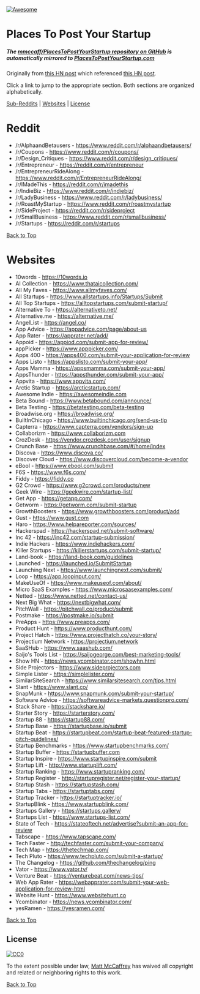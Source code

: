 [![Awesome](https://cdn.rawgit.com/sindresorhus/awesome/d7305f38d29fed78fa85652e3a63e154dd8e8829/media/badge.svg)](https://github.com/sindresorhus/awesome)

# Places To Post Your Startup

##### The [mmccaff/PlacesToPostYourStartup repository on GitHub](https://github.com/mmccaff/PlacesToPostYourStartup) is automatically mirrored to [PlacesToPostYourStartup.com](https://www.placestopostyourstartup.com)

Originally from [this HN post](https://news.ycombinator.com/item?id=7248460) which referenced [this HN post](https://news.ycombinator.com/item?id=6492109).

Click a link to jump to the appropriate section. Both sections are organized alphabetically.

[Sub-Reddits](#reddit) | [Websites](#websites) | [License](#license)

# Reddit

* /r/AlphaandBetausers - https://www.reddit.com/r/alphaandbetausers/
* /r/Coupons - https://www.reddit.com/r/coupons/
* /r/Design_Critiques - https://www.reddit.com/r/design_critiques/
* /r/Entrepreneur - https://reddit.com/r/entrepreneur
* /r/EntrepreneurRideAlong - https://www.reddit.com/r/EntrepreneurRideAlong/
* /r/IMadeThis - https://reddit.com/r/imadethis
* /r/IndieBiz - https://www.reddit.com/r/indiebiz/
* /r/LadyBusiness - https://www.reddit.com/r/ladybusiness/
* /r/RoastMyStartup - https://www.reddit.com/r/roastmystartup
* /r/SideProject - https://reddit.com/r/sideproject
* /r/SmallBusiness - https://www.reddit.com/r/smallbusiness/
* /r/Startups - https://reddit.com/r/startups

[Back to Top](#places-to-post-your-startup)

# Websites

* 10words - https://10words.io
* AI Collection - https://www.thataicollection.com/
* All My Faves - https://www.allmyfaves.com/
* All Startups - https://www.allstartups.info/Startups/Submit
* All Top Startups - https://alltopstartups.com/submit-startup/
* Alternative To - https://alternativeto.net/
* Alternative.me - https://alternative.me/
* AngelList - https://angel.co/
* App Advice - https://appadvice.com/page/about-us
* App Rater - https://apprater.net/add/
* Appoid - https://appiod.com/submit-app-for-review/
* appPicker - https://www.apppicker.com/
* Apps 400 - https://apps400.com/submit-your-application-for-review
* Apps Listo - https://appslisto.com/submit-your-app/
* Apps Mamma - https://appsmamma.com/submit-your-app/
* AppsThunder - https://appsthunder.com/submit-your-app/
* Appvita - https://www.appvita.com/
* Arctic Startup - https://arcticstartup.com/
* Awesome Indie - https://awesomeindie.com
* Beta Bound - https://www.betabound.com/announce/
* Beta Testing - https://betatesting.com/beta-testing
* Broadwise.org - https://broadwise.org/
* BuiltInChicago - https://www.builtinchicago.org/send-us-tip
* Capterra - https://www.capterra.com/vendors/sign-up
* Collaborizm - https://www.collaborizm.com
* CrozDesk - https://vendor.crozdesk.com/user/signup
* Crunch Base - https://www.crunchbase.com/#/home/index
* Discova - https://www.discova.co/
* Discover Cloud - https://www.discovercloud.com/become-a-vendor
* eBool - https://www.ebool.com/submit
* F6S - https://www.f6s.com/
* Fiddy - https://fiddy.co
* G2 Crowd - https://www.g2crowd.com/products/new
* Geek Wire - https://geekwire.com/startup-list/
* Get App - https://getapp.com/
* Getworm - https://getworm.com/submit-startup
* GrowthBoosters - https://www.growthboosters.com/product/add
* Gust - https://www.gust.com
* Haro - https://www.helpareporter.com/sources/
* Hackerspad - https://hackerspad.net/submit-software/
* Inc 42 - https://inc42.com/startup-submission/
* Indie Hackers - https://www.indiehackers.com/
* Killer Startups - https://killerstartups.com/submit-startup/
* Land-book - https://land-book.com/guidelines
* Launched - https://launched.io/SubmitStartup
* Launching Next - https://www.launchingnext.com/submit/
* Loop - https://app.loopinput.com/
* MakeUseOf - https://www.makeuseof.com/about/
* Micro SaaS Examples - https://www.microsaasexamples.com/
* Netted - https://www.netted.net/contact-us/
* Next Big What - https://nextbigwhat.com/
* PitchWall - https://pitchwall.co/product/submit
* Postmake - https://postmake.io/submit
* PreApps - https://www.preapps.com/
* Product Hunt - https://www.producthunt.com/
* Project Hatch - https://www.projecthatch.co/your-story/
* Projectium Network - https://projectium.network
* SaaSHub - https://www.saashub.com/
* Saijo's Tools List - https://saijogeorge.com/best-marketing-tools/
* Show HN - https://news.ycombinator.com/showhn.html
* Side Projectors - https://www.sideprojectors.com
* Simple Lister - https://simplelister.com/
* SimilarSiteSearch - https://www.similarsitesearch.com/tips.html
* Slant - https://www.slant.co/
* SnapMunk - https://www.snapmunk.com/submit-your-startup/
* Software Advice - https://softwareadvice-markets.questionpro.com/
* Stack Share - https://stackshare.io/
* Starter Story - https://starterstory.com/
* Startup 88 - https://startup88.com/
* Startup Base - https://startupbase.io/submit
* Startup Beat - https://startupbeat.com/startup-beat-featured-startup-pitch-guidelines/
* Startup Benchmarks - https://www.startupbenchmarks.com/
* Startup Buffer - https://startupbuffer.com
* Startup Inspire - https://www.startupinspire.com/submit
* Startup Lift - http://www.startuplift.com/
* Startup Ranking - https://www.startupranking.com/
* Startup Register - http://startupregister.net/register-your-startup/
* Startup Stash - https://startupstash.com/
* Startup Tabs - https://startuptabs.com/
* Startup Tracker - https://startuptracker.io/
* StartupBlink - https://www.startupblink.com/
* Startups Gallery - https://startups.gallery/
* Startups List - https://www.startups-list.com/
* State of Tech - https://stateoftech.net/advertise?submit-an-app-for-review
* Tabscape - https://www.tapscape.com/
* Tech Faster - http://techfaster.com/submit-your-company/
* Tech Map - https://thetechmap.com/
* Tech Pluto - https://www.techpluto.com/submit-a-startup/
* The Changelog - https://github.com/thechangelog/ping
* Vator - https://www.vator.tv/
* Venture Beat - https://venturebeat.com/news-tips/
* Web App Rater - https://webapprater.com/submit-your-web-application-for-review-html
* Website Hunt - https://www.websitehunt.co
* Ycombinator - https://news.ycombinator.com/
* yesRamen - https://yesramen.com/

[Back to Top](#places-to-post-your-startup)

## License

[![CC0](https://i.creativecommons.org/p/zero/1.0/88x31.png)](https://creativecommons.org/publicdomain/zero/1.0/)

To the extent possible under law, [Matt McCaffrey](https://www.mattmccaffrey.com/) has waived all copyright and related or neighboring rights to this work.

[Back to Top](#places-to-post-your-startup)
